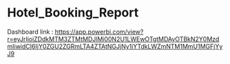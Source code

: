 # Hotel_Booking_Report
Dashboard link : https://app.powerbi.com/view?r=eyJrIjoiZDdkMTM3ZTMtMDJlMi00N2U1LWEwOTgtMDAyOTBkN2Y0MzdmIiwidCI6IjY0ZGU2ZGRmLTA4ZTAtNGJjNy1iYTdkLWZmNTM1MmU1MGFjYyJ9
